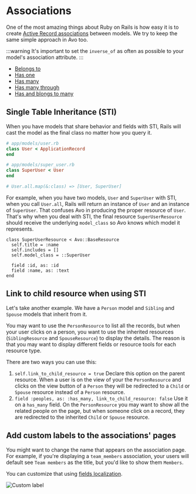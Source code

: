 # Associations

One of the most amazing things about Ruby on Rails is how easy it is to create [Active Record associations](https://guides.rubyonrails.org/association_basics.html) between models. We try to keep the same simple approach in Avo too.

:::warning
It's important to set the `inverse_of` as often as possible to your model's association attribute.
:::

 - [Belongs to](./associations/belongs_to)
 - [Has one](./associations/has_one)
 - [Has many](./associations/has_many)
 - [Has many through](./associations/has_many#has-many-through)
 - [Has and blongs to many](./associations/has_and_belongs_to_many)

## Single Table Inheritance (STI)

When you have models that share behavior and fields with STI, Rails will cast the model as the final class no matter how you query it.

```ruby
# app/models/user.rb
class User < ApplicationRecord
end

# app/models/super_user.rb
class SuperUser < User
end

# User.all.map(&:class) => [User, SuperUser]
```

For example, when you have two models, `User` and `SuperUser` with STI, when you call `User.all`, Rails will return an instance of `User` and an instance of `SuperUser`. That confuses Avo in producing the proper resource of `User`. That's why when you deal with STI, the final resource `SuperUserResource` should receive the underlying `model_class` so Avo knows which model it represents.

```ruby{4}
class SuperUserResource < Avo::BaseResource
  self.title = :name
  self.includes = []
  self.model_class = ::SuperUser

  field :id, as: :id
  field :name, as: :text
end
```

## Link to child resource when using STI

Let's take another example. We have a `Person` model and `Sibling` and `Spouse` models that inherit from it.

You may want to use the `PersonResource` to list all the records, but when your user clicks on a person, you want to use the inherited resources (`SiblingResource` and `SpouseResource`) to display the details. The reason is that you may want to display different fields or resource tools for each resource type.

There are two ways you can use this:

1. `self.link_to_child_resource = true` Declare this option on the parent resource. When a user is on the <Index /> view of your the `PersonResource` and clicks on the view button of a `Person` they will be redirected to a `Child` or `Spouse` resource instead of a `Person` resource.
2. `field :peoples, as: :has_many, link_to_child_resource: false` Use it on a `has_many` field. On the `PersonResource` you may want to show all the related people on the <Show /> page, but when someone click on a record, they are redirected to the inherited `Child` or `Spouse` resource.

## Add custom labels to the associations' pages

You might want to change the name that appears on the association page. For example, if you're displaying a `team_members` association, your users will default see `Team members` as the title, but you'd like to show them `Members`.

You can customize that using [fields localization](localization.html#localizing-fields).

<img :src="('/assets/img/associations/custom-label.jpg')" alt="Custom label" class="border mb-4" />
